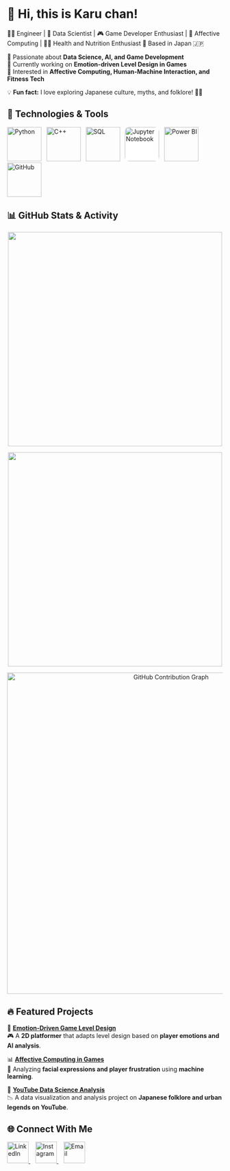 # 👋 Hi, this is Karu chan!  
👨‍💻 Engineer | 🧠 Data Scientist | 🎮 Game Developer Enthusiast | 🔬 Affective Computing | 🏋️‍♀️ Health and Nutrition Enthusiast
 📍 Based in Japan 🇯🇵  

🔹 Passionate about **Data Science, AI, and Game Development**  
🔹 Currently working on **Emotion-driven Level Design in Games**  
🔹 Interested in **Affective Computing, Human-Machine Interaction, and Fitness Tech**  

💡 **Fun fact:** I love exploring Japanese culture, myths, and folklore! 🎌👹  

## 🔧 Technologies & Tools  

<p align="Left">
  <img src="https://cdn.jsdelivr.net/gh/devicons/devicon/icons/python/python-original.svg" alt="Python" width="80">&nbsp;&nbsp;
  <img src="https://upload.wikimedia.org/wikipedia/commons/1/18/C_Programming_Language.svg" alt="C++" width="80">&nbsp;&nbsp;
  <img src="https://cdn.jsdelivr.net/gh/devicons/devicon/icons/mysql/mysql-original.svg" alt="SQL" width="80">&nbsp;&nbsp;
  <img src="https://upload.wikimedia.org/wikipedia/commons/thumb/3/38/Jupyter_logo.svg/200px-Jupyter_logo.svg.png" alt="Jupyter Notebook" width="80" style="background:white; border-radius:10px;">&nbsp;&nbsp;
  <img src="https://upload.wikimedia.org/wikipedia/commons/c/cf/New_Power_BI_Logo.svg" alt="Power BI" width="80">&nbsp;&nbsp;
  <img src="https://github.githubassets.com/images/modules/logos_page/GitHub-Mark.png" alt="GitHub" width="80">
</p>

## 📊 GitHub Stats & Activity

<p align="center">
  <img src="https://github-readme-stats.vercel.app/api?username=khalil-hub&show_icons=true&theme=radical&hide=stars&hide_border=true" width="500">
</p>

<p align="center">
  <img src="https://github-readme-stats.vercel.app/api/top-langs/?username=khalil-hub&layout=compact&theme=radical&hide_border=true" width="500">
</p>

<p align="center">
  <img src="https://github-readme-activity-graph.vercel.app/graph?username=khalil-hub&theme=github-dark&hide_border=true" alt="GitHub Contribution Graph" width="750">
</p>

## 🔥 Featured Projects  

🚀 **[Emotion-Driven Game Level Design](https://github.com/khalil-hub/emotion-game)**  
🎮 A **2D platformer** that adapts level design based on **player emotions and AI analysis**.

📊 **[Affective Computing in Games](https://github.com/khalil-hub/affective-gaming-research)**  
🧠 Analyzing **facial expressions and player frustration** using **machine learning**.

📝 **[YouTube Data Science Analysis](https://github.com/khalil-hub/youtube-data-analysis)**  
📉 A data visualization and analysis project on **Japanese folklore and urban legends on YouTube**.

## 🌐 Connect With Me

<p align="Left">
  <a href="https://www.linkedin.com/in/khalil-mosbah-3174a41a1/" target="_blank">
    <img src="https://cdn.jsdelivr.net/gh/devicons/devicon/icons/linkedin/linkedin-original.svg" alt="LinkedIn" width="50" />
  </a>
  &nbsp;&nbsp;
  <a href="https://www.instagram.com/karu_in_japan/" target="_blank">
    <img src="https://upload.wikimedia.org/wikipedia/commons/a/a5/Instagram_icon.png" alt="Instagram" width="50" />
  </a>
  &nbsp;&nbsp;
  <a href="mailto:khalil.mosbeh@yahoo.fr">
    <img src="https://upload.wikimedia.org/wikipedia/commons/4/4e/Mail_%28iOS%29.svg" alt="Email" width="50" />
  </a>
</p>
